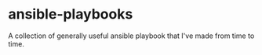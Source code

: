 # ansible-playbooks
A collection of generally useful ansible playbook that I've made from time to time.
